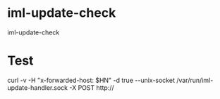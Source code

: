 # iml-update-check
iml-update-check

# Test
curl -v -H "x-forwarded-host: $HN" -d true --unix-socket /var/run/iml-update-handler.sock -X POST http://
